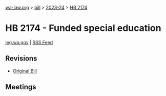 [wa-law.org](/) > [bill](/bill/) > [2023-24](/bill/2023-24/) > [HB 2174](/bill/2023-24/hb/2174/)

# HB 2174 - Funded special education
[leg.wa.gov](https://app.leg.wa.gov/billsummary?BillNumber=2174&Year=2023&Initiative=false) | [RSS Feed](./rss.xml)

## Revisions
* [Original Bill](1/)

## Meetings
